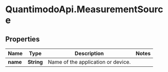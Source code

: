 # QuantimodoApi.MeasurementSource

## Properties
Name | Type | Description | Notes
------------ | ------------- | ------------- | -------------
**name** | **String** | Name of the application or device. | 



